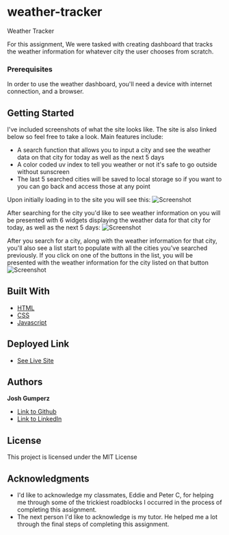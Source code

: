 # weather-tracker
Weather Tracker

For this assignment, We were tasked with creating dashboard that tracks the weather information for whatever city the user chooses from scratch.

### Prerequisites

In order to use the weather dashboard, you'll need a device with internet connection, and a browser.

## Getting Started

I've included screenshots of what the site looks like. The site is also linked below so feel free to take a look. 
Main features include:
- A search function that allows you to input a city and see the weather data on that city for today as well as the next 5 days
- A color coded uv index to tell you weather or not it's safe to go outside without sunscreen
- The last 5 searched cities will be saved to local storage so if you want to you can go back and access those at any point

Upon initially loading in to the site you will see this:
![Screenshot](https://i.imgur.com/DJt4Hi1.png)

After searching for the city you'd like to see weather information on you will be presented with 6 widgets displaying the weather data for that city for today, as well as the next 5 days:
![Screenshot](https://i.imgur.com/z1jjK8w.png)

After you search for a city, along with the weather information for that city, you'll also see a list start to populate with all the cities you've searched previously. If you click on one of the buttons in the list, you will be presented with the weather information for the city listed on that button
![Screenshot](https://i.imgur.com/Qc4FSeq.png)



## Built With
* [HTML](https://developer.mozilla.org/en-US/docs/Web/HTML)
* [CSS](https://developer.mozilla.org/en-US/docs/Web/CSS)
* [Javascript](https://developer.mozilla.org/en-US/docs/Web/JavaScript)

## Deployed Link

* [See Live Site](https://joshgumperz.github.io/weather-tracker/)


## Authors

**Josh Gumperz** 

- [Link to Github](https://github.com/JoshGumperz)
- [Link to LinkedIn](https://www.linkedin.com/in/josh-gumperz-8706a8185/)

## License

This project is licensed under the MIT License 

## Acknowledgments

* I'd like to acknowledge my classmates, Eddie and Peter C, for helping me through some of the trickiest roadblocks I occurred in the process of completing this assignment.  
* The next person I'd like to acknowledge is my tutor. He helped me a lot through the final steps of completing this assignment.